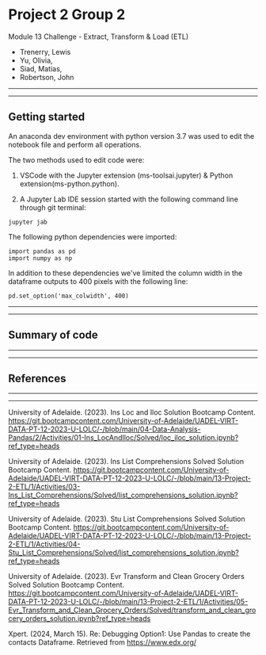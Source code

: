 # Project 2 Group 2
Module 13 Challenge - Extract, Transform & Load (ETL)

- Trenerry, Lewis
- Yu, Olivia,
- Siad, Matias,
- Robertson, John
---
---

Getting started
---
An anaconda dev environment with python version 3.7 was used to edit the notebook file and perform all operations.

The two methods used to edit code were:

  1. VSCode with the Jupyter extension (ms-toolsai.jupyter) & Python extension(ms-python.python).
  
  2. A Jupyter Lab IDE session started with the following command line through git terminal:
   
    jupyter jab

The following python dependencies were imported:

    import pandas as pd
    import numpy as np

In addition to these dependencies we've limited the column width in the dataframe outputs to 400 pixels with the following line:

    pd.set_option('max_colwidth', 400)

---
---

Summary of code
---

---
---
References
--- 

---
---
University of Adelaide. (2023). Ins Loc and Iloc Solution Bootcamp Content. https://git.bootcampcontent.com/University-of-Adelaide/UADEL-VIRT-DATA-PT-12-2023-U-LOLC/-/blob/main/04-Data-Analysis-Pandas/2/Activities/01-Ins_LocAndIloc/Solved/loc_iloc_solution.ipynb?ref_type=heads

University of Adelaide. (2023). Ins List Comprehensions Solved Solution Bootcamp Content. https://git.bootcampcontent.com/University-of-Adelaide/UADEL-VIRT-DATA-PT-12-2023-U-LOLC/-/blob/main/13-Project-2-ETL/1/Activities/03-Ins_List_Comprehensions/Solved/list_comprehensions_solution.ipynb?ref_type=heads

University of Adelaide. (2023). Stu List Comprehensions Solved Solution Bootcamp Content. https://git.bootcampcontent.com/University-of-Adelaide/UADEL-VIRT-DATA-PT-12-2023-U-LOLC/-/blob/main/13-Project-2-ETL/1/Activities/04-Stu_List_Comprehensions/Solved/list_comprehensions_solution.ipynb?ref_type=heads

University of Adelaide. (2023). Evr Transform and Clean Grocery Orders Solved Solution Bootcamp Content. https://git.bootcampcontent.com/University-of-Adelaide/UADEL-VIRT-DATA-PT-12-2023-U-LOLC/-/blob/main/13-Project-2-ETL/1/Activities/05-Evr_Transform_and_Clean_Grocery_Orders/Solved/transform_and_clean_grocery_orders_solution.ipynb?ref_type=heads

Xpert. (2024, March 15). Re: Debugging Option1: Use Pandas to create the contacts Dataframe. Retrieved from https://www.edx.org/

